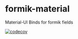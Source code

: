 # formik-material

Material-UI Binds for formik fields

[![codecov](https://codecov.io/gh/carlos-algms/formik-material/branch/master/graph/badge.svg)](https://codecov.io/gh/carlos-algms/formik-material)
